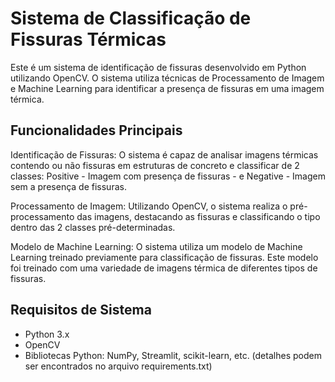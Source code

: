 # Sistema de Classificação de Fissuras Térmicas

  Este é um sistema de identificação de fissuras desenvolvido em Python utilizando OpenCV. 
  O sistema utiliza técnicas de Processamento de Imagem e Machine Learning para identificar a presença de fissuras em uma imagem térmica.

## Funcionalidades Principais
Identificação de Fissuras: O sistema é capaz de analisar imagens térmicas contendo ou não fissuras em estruturas de concreto e classificar de 2 classes: Positive - Imagem com presença de fissuras - e Negative - Imagem sem a presença de fissuras.

Processamento de Imagem: Utilizando OpenCV, o sistema realiza o pré-processamento das imagens, destacando as fissuras e classificando o tipo dentro das 2 classes pré-determinadas.

Modelo de Machine Learning: O sistema utiliza um modelo de Machine Learning treinado previamente para classificação de fissuras. Este modelo foi treinado com uma variedade de imagens térmica de diferentes tipos de fissuras.

## Requisitos de Sistema
- Python 3.x
- OpenCV
- Bibliotecas Python: NumPy, Streamlit, scikit-learn, etc. (detalhes podem ser encontrados no arquivo requirements.txt)
